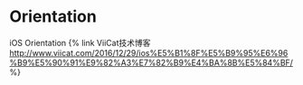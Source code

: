 # Orientation
iOS Orientation
{% link ViiCat技术博客 http://www.viicat.com/2016/12/29/ios%E5%B1%8F%E5%B9%95%E6%96%B9%E5%90%91%E9%82%A3%E7%82%B9%E4%BA%8B%E5%84%BF/ %}
